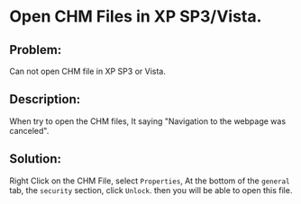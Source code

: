 # Open CHM Files in XP SP3/Vista.


## Problem:

Can not open CHM file in XP SP3 or Vista.

## Description:

When try to open the CHM files, It saying "Navigation to the webpage was canceled".

## Solution:

Right Click on the CHM File, select `Properties`, At the bottom of the `general` tab, the `security` section, click `Unlock`. then you will be able to open this file.

